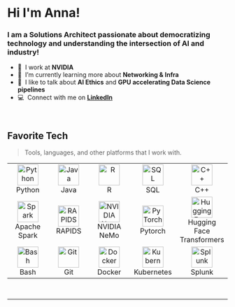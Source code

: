 
<h1 align="left" id="amdacccache-title"> Hi I'm Anna!</h1>
<h3 align="left">I am a Solutions Architect passionate about democratizing technology and understanding the intersection of AI and industry!</h3>

- :office: &nbsp;I work at **NVIDIA**
- :seedling: &nbsp;I’m currently learning more about **Networking & Infra**
- :speech_balloon: &nbsp;I like to talk about **AI Ethics** and **GPU accelerating Data Science pipelines**
- :computer: &nbsp;Connect with me on **[LinkedIn]**

<br>

<h2 align="left" id="amdacccache-tech">Favorite Tech</h2>

> Tools, languages, and other platforms that I work with.

<!---  [![Top Langs](https://github-readme-stats.vercel.app/api/top-langs/?username=amdacccache&layout=compact)](https://github.com/amdacccache/github-readme-stats) --->

<table align="center">
  <tr>
    <td align="center" width="96">
      <a href="#amdaccache-tech">
        <img src="https://upload.wikimedia.org/wikipedia/commons/thumb/c/c3/Python-logo-notext.svg/1200px-Python-logo-notext.svg.png" width="48" height="48" alt="Python" />
      </a>
      <br>Python
    </td>
    <td align="center" width="96">
      <a href="#amdaccache-tech" >
        <img src="https://cdn3.iconfinder.com/data/icons/logos-and-brands-adobe/512/181_Java-512.png" width="48" height="48" alt="Java" />
      </a>
      <br>Java
    </td>
    <td align="center"  width="96">
      <a href="#amdaccache-tech">
        <img src="https://www.pngall.com/wp-content/uploads/2017/05/Copyright-Symbol-R-Free-Download-PNG.png" width="48" height="48" alt="R" />
      </a>
      <br>R
    </td>
    <td align="center"  width="96">
      <a href="#amdaccache-tech">
        <img src="https://static.vecteezy.com/system/resources/thumbnails/036/044/336/small_2x/sql-database-icon-logo-design-ui-or-ux-app-png.png" width="48" height="48" alt="SQL" />
      </a>
      <br>SQL
    </td>
    <td align="center" width="96">
      <a href="#amdaccache-tech">
        <img src="https://user-images.githubusercontent.com/42747200/46140125-da084900-c26d-11e8-8ea7-c45ae6306309.png" width="48" height="48" alt="C++" />
      </a>
      <br>C++
    </td>
  </tr>
  
  <tr>
    <td align="center" width="96"> 
      <a href="#amdaccache-tech" >
        <img src="https://symbols-electrical.getvecta.com/stencil_74/36_apache-spark-icon.79831ad2ea.png" width="48" height="48" alt="Spark" />
      </a>
      <br>Apache Spark
    </td>
    <td align="center" width="96"> 
      <a href="#amdaccache-tech" >
        <img src="https://docs.rapids.ai/api/cudf/stable/_static/RAPIDS-logo-purple.png" width="48" height="48" alt="RAPIDS" />
      </a>
      <br>RAPIDS
    </td>
    <td align="center"  width="96">
      <a href="#amdaccache-tech">
        <img src="nemo/PNG" width="48" height="48" alt="NVIDIA Nemo" />
      </a>
      <br>NVIDIA NeMo
    </td>
    <td align="center" width="96">
      <a href="#amdaccache-tech" >
        <img src="https://res.cloudinary.com/startup-grind/image/upload/c_fill,dpr_2.0,f_auto,g_center,q_auto:good/v1/gcs/platform-data-linuxhq/events/PyTorch_Symbol_01_OrangeOnTransparent_nUWxXkQ.png" width="48" height="48" alt="PyTorch" />
      </a>
      <br>Pytorch
    </td>
    <td align="center" width="96">
      <a href="#amdaccache-tech" >
        <img src="https://cdn.worldvectorlogo.com/logos/huggingface-2.svg" width="48" height="48" alt="Hugging Face Transformers" />
      </a>
      <br>Hugging Face Transformers
    </td>
  </tr>
  
   <tr>
     <td align="center"  width="96">
      <a href="#amdaccache-tech">
        <img src="https://upload.wikimedia.org/wikipedia/commons/thumb/4/4b/Bash_Logo_Colored.svg/2048px-Bash_Logo_Colored.svg.png" width="48" height="48" alt="Bash" />
      </a>
      <br>Bash
    </td>
    <td align="center" width="96">
      <a href="#amdaccache-tech" >
        <img src="https://upload.wikimedia.org/wikipedia/commons/thumb/3/3f/Git_icon.svg/1200px-Git_icon.svg.png" width="48" height="48" alt="Git" />
      </a>
      <br>Git
    </td>
    <td align="center" width="96">
      <a href="#amdacccache-tech">
        <img src="https://static-00.iconduck.com/assets.00/docker-icon-512x370-5593ilur.png" width="48" height="48" alt="Docker" />
      </a>
      <br>Docker
    </td>
     <td align="center" width="96"> 
      <a href="#amdaccache-tech" >
        <img src="https://www.logo.wine/a/logo/Kubernetes/Kubernetes-Logo.wine.svg" width="48" height="48" alt="Kubernetes" />
      </a>
      <br>Kubernetes
    </td>
     <td align="center" width="96">
      <a href="#amdaccache-tech">
        <img src="https://pbs.twimg.com/profile_images/1755264296345366528/CeKrZyfs_400x400.jpg" width="48" height="48" alt="Splunk" />
      </a>
      <br>Splunk
    </td>
  </tr>
    
</table>


[linkedin]: https://www.linkedin.com/in/annadaccache "LinkedIn"
[twitter]: https://twitter.com/annadaccache97 "Twitter"

<br>

***

<!--- [![My github activity graph](https://activity-graph.herokuapp.com/graph?username=amdacccache&theme=redical)](https://github.com/amdacccache) --->

